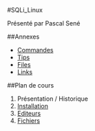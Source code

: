 #SQLi_Linux

Présenté par Pascal Sené

##Annexes
- [Commandes](Commands.md)
- [Tips](Tips.md)
- [Files](Files.md)
- [Links](Links.md)

##Plan de cours
1. Présentation / Historique
2. [Installation](02_Install/README.md)
3. [Editeurs](03_Editeurs/README.md)
4. [Fichiers](04_Fichiers/README.md)

